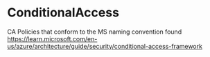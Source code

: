 # ConditionalAccess
CA Policies that conform to the MS naming convention found https://learn.microsoft.com/en-us/azure/architecture/guide/security/conditional-access-framework
